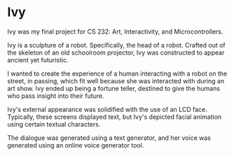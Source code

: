 # Ivy

Ivy was my final project for CS 232: Art, Interactivity, and Microcontrollers. 

Ivy is a sculpture of a robot. Specifically, the head of a robot. Crafted out of the skeleton of an old schoolroom projector, Ivy was constructed to appear ancient yet futuristic. 

I wanted to create the experience of a human interacting with a robot on the street, in passing, which fit well because she was interacted with during an art show. Ivy ended up being a fortune teller, destined to give the humans who pass insight into their future. 

Ivy's external appearance was solidified with the use of an LCD face. Typically, these screens displayed text, but Ivy's depicted facial animation using certain textual characters. 

The dialogue was generated using a text generator, and her voice was generated using an online voice generator tool. 
